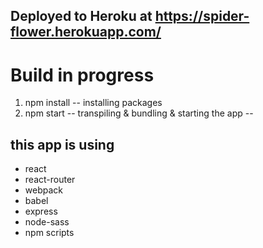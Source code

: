 Deployed to Heroku at 
https://spider-flower.herokuapp.com/
--

# Build in progress
1. npm install -- installing packages
2. npm start -- transpiling & bundling & starting the app
--

this app is using
--
* react
* react-router
* webpack
* babel
* express
* node-sass
* npm scripts


